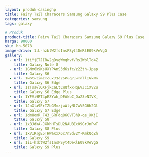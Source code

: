 ```yaml
---
layout: produk-casinghp
title: Fairy Tail Characers Samsung Galaxy S9 Plus Case
categories: samsung
tags: galaxy

# Produk
product-title: Fairy Tail Characers Samsung Galaxy S9 Plus Case
harga: 90000
sku: hn-5078
image-drive: 1iL-hzbtW2fsInsPSyt4DeRlE09kVeVgG
gallery:
  - url: 1tiYjETJIRw2gDygWmqhvfVRsIWblTd4Z
    title: Galaxy Note 8
  - url: 1GNm6b9KsUXYPAnS3d6sfcVz2Zth-Jpap
    title: Galaxy S6
  - url: 1wGtwzimzxcux32d25Kuq7LwxnllIGkNn
    title: Galaxy S6 Edge
  - url: 1zTss6lOXFjkCaLtLWQfxxHqEVJCiXV2u
    title: Galaxy S6 Edge Plus
  - url: 1YFVi9RT4pEZYwh_DEAkbC_OaZ3eNIVX_
    title: Galaxy S7
  - url: 1JnXla9ErIZbGMmzjwWlyNl7wVSG6h2Gl
    title: Galaxy S7 Edge
  - url: 1dmHomR_F43_GRFdq86OVT8hD-qe_XKjI
    title: Galaxy S8
  - url: 1xBJdbA-JXkhHTsDU2NAUBZx09GrJnPwT
    title: Galaxy S8 Plus
  - url: 1xVIRsgE5THWaKxX6c7nSdS2Y-KmkQqZh
    title: Galaxy S9
  - url: 1iL-hzbtW2fsInsPSyt4DeRlE09kVeVgG
    title: Galaxy S9 Plus
---
```

